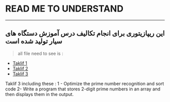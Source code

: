 # READ ME TO UNDERSTAND

---

این ریپازیتوری برای انجام تکالیف درس آموزش دستگاه های سیار تولید شده است
---

> all file need to see is :

- [Taklif 1](https://github.com/CallMeEhsano/Android_Programing_404/tree/4dfe9cca1f9de726370256d0d7a86465860010cc/JavaProgramming/src/J1)
- [Taklif 2](https://github.com/CallMeEhsano/Android_Programing_404/tree/4dfe9cca1f9de726370256d0d7a86465860010cc/JavaProgramming/src/J2)
- [Taklif 3](https://github.com/CallMeEhsano/Android_Programing_404/tree/6046c51c529f8020f0a9c9854ee27d8b58412a69/JavaProgramming/src/J3)
  
  

Taklif 3 including these :
1 - Optimize the prime number recognition and sort code
2- Write a program that stores 2-digit prime numbers in an array and then displays them in the output.